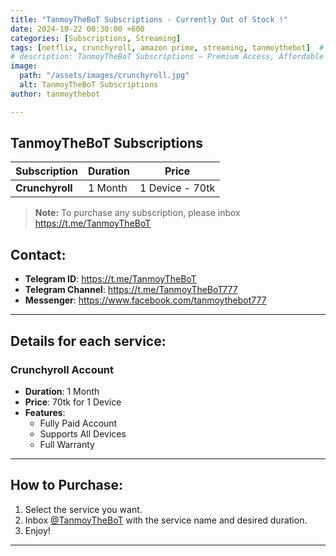 ```yaml
---
title: "TanmoyTheBoT Subscriptions - Currently Out of Stock !"
date: 2024-10-22 00:30:00 +600
categories: [Subscriptions, Streaming]
tags: [netflix, crunchyroll, amazon prime, streaming, tanmoythebot]  # TAG names should always be lowercase
# description: TanmoyTheBoT Subscriptions – Premium Access, Affordable Prices
image:
  path: "/assets/images/crunchyroll.jpg"
  alt: TanmoyTheBoT Subscriptions
author: tanmoythebot

---
```

<!-- [![Hits](https://hits.seeyoufarm.com/api/count/incr/badge.svg?url=https%3A%2F%2Fwww.tanmoy.xyz%2Fposts%2Ftanmoythebot-subscriptions%2F&count_bg=%2379C83D&title_bg=%23555555&icon=&icon_color=%23E7E7E7&title=hits&edge_flat=false)](https://tanmoy.xyz/posts/tanmoythebot-subscriptions/) -->
## TanmoyTheBoT Subscriptions

| **Subscription** | **Duration** | **Price** | 
|------------------|--------------|-----------|
| **Crunchyroll**  | 1 Month      | 1 Device - 70tk |

<!-- 
| **Netflix**      | 1 Month      | 1 Device - --tk |
| **Amazon Prime** | 1 Month      | 1 Device - --tk |
-->
> **Note:** To purchase any subscription, please inbox <a href="https://t.me/TanmoyTheBoT" target="_blank" rel="noopener noreferrer">https://t.me/TanmoyTheBoT</a>

## Contact:
- **Telegram ID**: <a href="https://t.me/TanmoyTheBoT" target="_blank" rel="noopener noreferrer">https://t.me/TanmoyTheBoT</a>
- **Telegram Channel**: <a href="https://t.me/TanmoyTheBoT777" target="_blank" rel="noopener noreferrer">https://t.me/TanmoyTheBoT777</a>
- **Messenger**: <a href="https://www.facebook.com/tanmoythebot777" target="_blank" rel="noopener noreferrer">https://www.facebook.com/tanmoythebot777</a>


---

## Details for each service:


### Crunchyroll Account
- **Duration**: 1 Month
- **Price**: 70tk for 1 Device
- **Features**:
  - Fully Paid Account
  - Supports All Devices
  - Full Warranty

<!--
### Amazon Prime Account
- **Duration**: 1 Month
- **Price**: --tk for 1 Device
- **Features**:
  - Fully Paid Account
  - Supports All Devices
  - Full Warranty

### Netflix Account
- **Duration**: 1 Month
- **Price**: --tk for 1 Device
- **Features**:
  - Fully Paid Account
  - Supports All Devices
  - Full Warranty
-->

---

## How to Purchase:

1. Select the service you want.
2. Inbox <a href="https://t.me/TanmoyTheBoT" target="_blank" rel="noopener noreferrer">@TanmoyTheBoT</a> with the service name and desired duration.
3. Enjoy!

---


